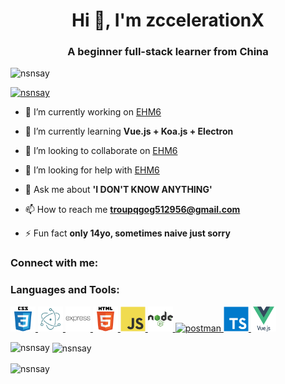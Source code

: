 <h1 align="center">Hi 👋, I'm zccelerationX</h1>
<h3 align="center">A beginner full-stack learner from China</h3>

<p align="left"> <img src="https://komarev.com/ghpvc/?username=nsnsay&label=Profile%20views&color=0e75b6&style=flat" alt="nsnsay" /> </p>

<p align="left"> <a href="https://github.com/ryo-ma/github-profile-trophy"><img src="https://github-profile-trophy.vercel.app/?username=nsnsay" alt="nsnsay" /></a> </p>

- 🔭 I’m currently working on [EHM6](https://github.com/nsnsay/EHM6)

- 🌱 I’m currently learning **Vue.js + Koa.js + Electron**

- 👯 I’m looking to collaborate on [EHM6](https://github.com/nsnsay/EHM6)

- 🤝 I’m looking for help with [EHM6](https://github.com/nsnsay/EHM6)

- 💬 Ask me about **'I DON'T KNOW ANYTHING'**

- 📫 How to reach me **troupqgog512956@gmail.com**

- ⚡ Fun fact **only 14yo, sometimes naive just sorry**

<h3 align="left">Connect with me:</h3>
<p align="left">
</p>

<h3 align="left">Languages and Tools:</h3>
<p align="left"> <a href="https://www.w3schools.com/css/" target="_blank" rel="noreferrer"> <img src="https://raw.githubusercontent.com/devicons/devicon/master/icons/css3/css3-original-wordmark.svg" alt="css3" width="40" height="40"/> </a> <a href="https://www.electronjs.org" target="_blank" rel="noreferrer"> <img src="https://raw.githubusercontent.com/devicons/devicon/master/icons/electron/electron-original.svg" alt="electron" width="40" height="40"/> </a> <a href="https://expressjs.com" target="_blank" rel="noreferrer"> <img src="https://raw.githubusercontent.com/devicons/devicon/master/icons/express/express-original-wordmark.svg" alt="express" width="40" height="40"/> </a> <a href="https://www.w3.org/html/" target="_blank" rel="noreferrer"> <img src="https://raw.githubusercontent.com/devicons/devicon/master/icons/html5/html5-original-wordmark.svg" alt="html5" width="40" height="40"/> </a> <a href="https://developer.mozilla.org/en-US/docs/Web/JavaScript" target="_blank" rel="noreferrer"> <img src="https://raw.githubusercontent.com/devicons/devicon/master/icons/javascript/javascript-original.svg" alt="javascript" width="40" height="40"/> </a> <a href="https://nodejs.org" target="_blank" rel="noreferrer"> <img src="https://raw.githubusercontent.com/devicons/devicon/master/icons/nodejs/nodejs-original-wordmark.svg" alt="nodejs" width="40" height="40"/> </a> <a href="https://postman.com" target="_blank" rel="noreferrer"> <img src="https://www.vectorlogo.zone/logos/getpostman/getpostman-icon.svg" alt="postman" width="40" height="40"/> </a> <a href="https://www.typescriptlang.org/" target="_blank" rel="noreferrer"> <img src="https://raw.githubusercontent.com/devicons/devicon/master/icons/typescript/typescript-original.svg" alt="typescript" width="40" height="40"/> </a> <a href="https://vuejs.org/" target="_blank" rel="noreferrer"> <img src="https://raw.githubusercontent.com/devicons/devicon/master/icons/vuejs/vuejs-original-wordmark.svg" alt="vuejs" width="40" height="40"/> </a> </p>

<p><img align="left" src="https://github-readme-stats.vercel.app/api/top-langs?username=nsnsay&show_icons=true&locale=en&layout=compact" alt="nsnsay" /></p>

<p>&nbsp;<img align="center" src="https://github-readme-stats.vercel.app/api?username=nsnsay&show_icons=true&locale=en" alt="nsnsay" /></p>

<p><img align="center" src="https://github-readme-streak-stats.herokuapp.com/?user=nsnsay&" alt="nsnsay" /></p>

